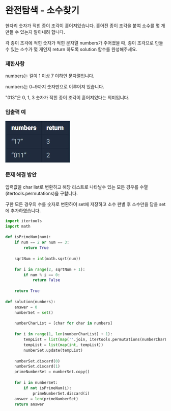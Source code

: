# 완전탐색 - 소수찾기

한자리 숫자가 적힌 종이 조각이 흩어져있습니다. 흩어진 종이 조각을 붙여 소수를 몇 개 만들 수 있는지 알아내려 합니다.

각 종이 조각에 적힌 숫자가 적힌 문자열 numbers가 주어졌을 때, 종이 조각으로 만들 수 있는 소수가 몇 개인지 return 하도록 solution 함수를 완성해주세요.

### 제한사항
numbers는 길이 1 이상 7 이하인 문자열입니다.

numbers는 0~9까지 숫자만으로 이루어져 있습니다.

"013"은 0, 1, 3 숫자가 적힌 종이 조각이 흩어져있다는 의미입니다.

### 입출력 예
![input](/Images/소수찾기.jpg)

### 문제 해결 방안
입력값을 char list로 변환하고 해당 리스트로 나타날수 있는 모든 경우를 수열(itertools.permutations)을 구합니다.

구한 모든 경우의 수를 숫자로 변환하여 set에 저장하고 소수 판별 후 소수만을 담을 set에 추가하였습니다.

```python
import itertools
import math

def isPrimeNum(num):
	if num == 2 or num == 3:
		return True

	sqrtNum = int(math.sqrt(num))

	for i in range(2, sqrtNum + 1):
		if num % i == 0:
			return False

	return True

def solution(numbers):
    answer = 0
    numberSet = set()

    numberCharList = [char for char in numbers]

    for i in range(1, len(numberCharList) + 1):
    	tempList = list(map(''.join, itertools.permutations(numberCharList, i)))
    	tempList = list(map(int, tempList))
    	numberSet.update(tempList)
    
    numberSet.discard(0)
    numberSet.discard(1)
    primeNumberSet = numberSet.copy()

    for i in numberSet:
    	if not isPrimeNum(i):
    		primeNumberSet.discard(i)
    answer = len(primeNumberSet)
    return answer
```
